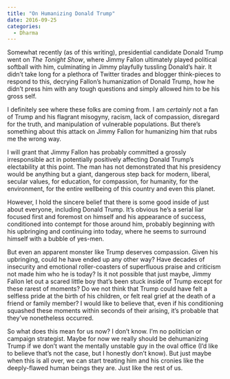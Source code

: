 ```yaml
---
title: "On Humanizing Donald Trump"
date: 2016-09-25
categories:
  - Dharma
---
```


Somewhat recently (as of this writing), presidential candidate Donald Trump went on *The Tonight Show*, where Jimmy Fallon ultimately played political softball with him, culminating in Jimmy playfully tussling Donald’s hair.<!--more--> It didn’t take long for a plethora of Twitter tirades and blogger think-pieces to respond to this, decrying Fallon’s humanization of Donald Trump, how he didn’t press him with any tough questions and simply allowed him to be his gross self.

I definitely see where these folks are coming from. I am *certainly* not a fan of Trump and his flagrant misogyny, racism, lack of compassion, disregard for the truth, and manipulation of vulnerable populations. But there’s something about this attack on Jimmy Fallon for humanizing him that rubs me the wrong way.

I will grant that Jimmy Fallon has probably committed a grossly irresponsible act in potentially positively affecting Donald Trump’s electability at this point. The man has not demonstrated that his presidency would be anything but a giant, dangerous step back for modern, liberal, secular values, for education, for compassion, for humanity, for the environment, for the entire wellbeing of this country and even this planet.

However, I hold the sincere belief that there is some good inside of just about everyone, including Donald Trump. It’s obvious he’s a serial liar focused first and foremost on himself and his appearance of success, conditioned into contempt for those around him, probably beginning with his upbringing and continuing into today, where he seems to surround himself with a bubble of yes-men.

But even an apparent monster like Trump deserves compassion. Given his upbringing, could he have ended up any other way? Have decades of insecurity and emotional roller-coasters of superfluous praise and criticism not made him who he is today? Is it not possible that just maybe, Jimmy Fallon let out a scared little boy that’s been stuck inside of Trump except for these rarest of moments? Do we not think that Trump could have felt a selfless pride at the birth of his children, or felt real grief at the death of a friend or family member? I would like to believe that, even if his conditioning squashed these moments within seconds of their arising, it’s probable that they’ve nonetheless occurred.

So what does this mean for us now? I don’t know. I’m no politician or campaign strategist. Maybe for now we really should be dehumanizing Trump if we don’t want the mentally unstable guy in the oval office (I’d like to believe that’s not the case, but I honestly don’t know). But just maybe when this is all over, we can start treating him and his cronies like the deeply-flawed human beings they are. Just like the rest of us.
